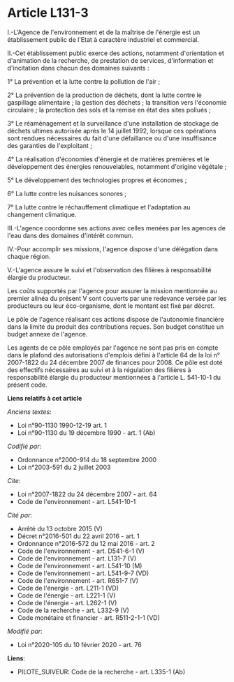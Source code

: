 # Article L131-3

I.-L'Agence de l'environnement et de la maîtrise de l'énergie est un établissement public de l'Etat à caractère industriel et
commercial. 

II.-Cet établissement public exerce des actions, notamment d'orientation et d'animation de la recherche, de prestation de
services, d'information et d'incitation dans chacun des domaines suivants : 

1° La prévention et la lutte contre la pollution de l'air ; 

2° La prévention de la production de déchets, dont la lutte contre le gaspillage alimentaire ; la gestion des déchets ; la
transition vers l'économie circulaire ; la protection des sols et la remise en état des sites pollués ; 

3° Le réaménagement et la surveillance d'une installation de stockage de déchets ultimes autorisée après le 14 juillet 1992,
lorsque ces opérations sont rendues nécessaires du fait d'une défaillance ou d'une insuffisance des garanties de
l'exploitant ; 

4° La réalisation d'économies d'énergie et de matières premières et le développement des énergies renouvelables, notamment
d'origine végétale ; 

5° Le développement des technologies propres et économes ; 

6° La lutte contre les nuisances sonores ; 

7° La lutte contre le réchauffement climatique et l'adaptation au changement climatique. 

III.-L'agence coordonne ses actions avec celles menées par les agences de l'eau dans des domaines d'intérêt commun. 

IV.-Pour accomplir ses missions, l'agence dispose d'une délégation dans chaque région. 

V.-L'agence assure le suivi et l'observation des filières à responsabilité élargie du producteur. 

Les coûts supportés par l'agence pour assurer la mission mentionnée au premier alinéa du présent V sont couverts par une
redevance versée par les producteurs ou leur éco-organisme, dont le montant est fixé par décret. 

Le pôle de l'agence réalisant ces actions dispose de l'autonomie financière dans la limite du produit des contributions
reçues. Son budget constitue un budget annexe de l'agence. 

Les agents de ce pôle employés par l'agence ne sont pas pris en compte dans le plafond des autorisations d'emplois défini à
l'article 64 de la loi n° 2007-1822 du 24 décembre 2007 de finances pour 2008. Ce pôle est doté des effectifs nécessaires au
suivi et à la régulation des filières à responsabilité élargie du producteur mentionnées à l'article L. 541-10-1 du présent
code.

**Liens relatifs à cet article**

_Anciens textes_:

  - Loi n°90-1130 1990-12-19 art. 1
  - Loi n°90-1130 du 19 décembre 1990 - art. 1 (Ab)

_Codifié par_:

  - Ordonnance n°2000-914 du 18 septembre 2000
  - Loi n°2003-591 du 2 juillet 2003

_Cite_:

  - Loi n°2007-1822 du 24 décembre 2007 - art. 64
  - Code de l'environnement - art. L541-10-1

_Cité par_:

  - Arrêté du 13 octobre 2015 (V)
  - Décret n°2016-501 du 22 avril 2016 - art. 1
  - Ordonnance n°2016-572 du 12 mai 2016 - art. 2
  - Code de l'environnement - art. D541-6-1 (V)
  - Code de l'environnement - art. L131-7 (V)
  - Code de l'environnement - art. L541-10 (M)
  - Code de l'environnement - art. L541-9-7 (VD)
  - Code de l'environnement - art. R651-7 (V)
  - Code de l'énergie - art. L211-1 (VD)
  - Code de l'énergie - art. L221-1 (V)
  - Code de l'énergie - art. L262-1 (V)
  - Code de la recherche - art. L332-9 (V)
  - Code monétaire et financier - art. R511-2-1-1 (VD)

_Modifié par_:

  - Loi n°2020-105 du 10 février 2020 - art. 76

**Liens**:

  - PILOTE_SUIVEUR: Code de la recherche - art. L335-1 (Ab)
